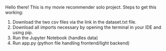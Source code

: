 Hello there! This is my movie recommender solo project. Steps to get this working:

1. Download the two csv files via the link in the dataset.txt file.
2. Download all imports necessary by opening the terminal in your IDE and using pip.
3. Run the Jupyter Notebook (handles data)
4. Run app.py (python file handling frontend/light backend)
